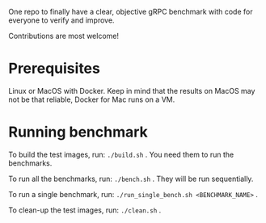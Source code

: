One repo to finally have a clear, objective gRPC benchmark with code for everyone to verify and improve.

Contributions are most welcome!

# Prerequisites
Linux or MacOS with Docker. Keep in mind that the results on MacOS may not be that reliable, Docker for Mac runs on a VM.

# Running benchmark
To build the test images, run: `./build.sh` . You need them to run the benchmarks.

To run all the benchmarks, run: `./bench.sh` . They will be run sequentially.

To run a single benchmark, run: `./run_single_bench.sh <BENCHMARK_NAME>` .

To clean-up the test images, run: `./clean.sh` .

